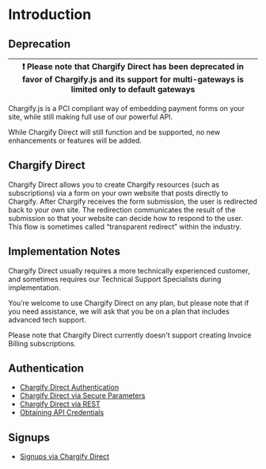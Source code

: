 # Introduction

## Deprecation

| ❗️ Please note that Chargify Direct has been deprecated in favor of Chargify.js and its support for multi-gateways is limited only to default gateways |
| ------------------------------------------------------------------------------------------------------------------------------------------------------ |

Chargify.js is a PCI compliant way of embedding payment forms on your site, while still making full use of our powerful API.

While Chargify Direct will still function and be supported, no new enhancements or features will be added.

## Chargify Direct

Chargify Direct allows you to create Chargify resources (such as subscriptions) via a form on your own website that posts directly to Chargify.
After Chargify receives the form submission, the user is redirected back to your own site.
The redirection communicates the result of the submission so that your website can decide how to respond to the user.
This flow is sometimes called “transparent redirect” within the industry.

## Implementation Notes

Chargify Direct usually requires a more technically experienced customer, and sometimes requires our
Technical Support Specialists during implementation.

You’re welcome to use Chargify Direct on any plan, but please note that if you need assistance,
we will ask that you be on a plan that includes advanced tech support.

Please note that Chargify Direct currently doesn't support creating Invoice Billing subscriptions.

## Authentication

- [Chargify Direct Authentication](page:chargify-direct/authentication#chargify-direct)
- [Chargify Direct via Secure Parameters](page:chargify-direct/authentication#chargify-direct-via-secure-parameters)
- [Chargify Direct via REST](page:chargify-direct/authentication#chargify-direct-via-rest)
- [Obtaining API Credentials](page:chargify-direct/authentication#obtaining-credentials)

## Signups

- [Signups via Chargify Direct](https://developers.maxio.com/docs/developer-docs/d2e9e34db740e-signups#chargify-direct)
